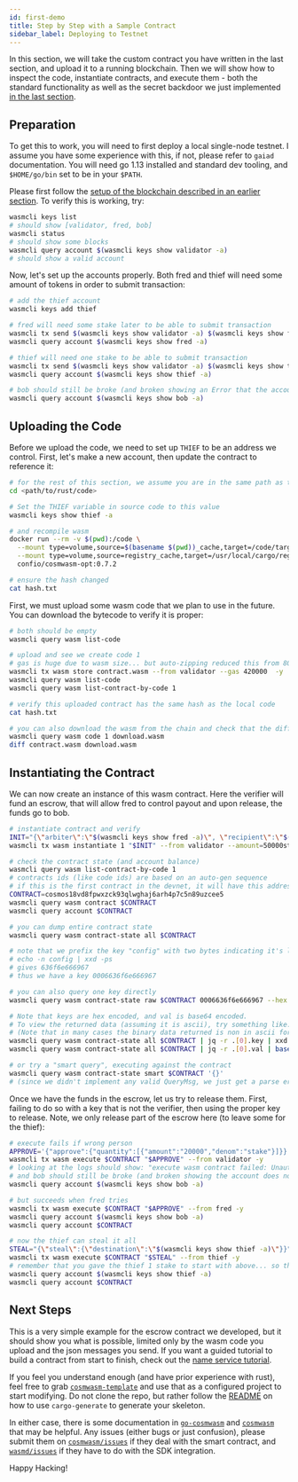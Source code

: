```yaml
---
id: first-demo
title: Step by Step with a Sample Contract
sidebar_label: Deploying to Testnet
---
```


In this section, we will take the custom contract you have written in the last section, and upload it to a running blockchain. Then we will show how to inspect the code, instantiate contracts, and execute them - both the standard functionality as well as the secret backdoor we just implemented [in the last section](./editing-escrow-contract).

## Preparation

To get this to work, you will need to first deploy a local single-node testnet. I assume you have some experience with this, if not, please refer to `gaiad` documentation. You will need go 1.13 installed and standard dev tooling, and `$HOME/go/bin` set to be in your `$PATH`.

Please first follow the [setup of the blockchain described in an earlier section](./using-the-sdk). To verify this is working, try:

```bash
wasmcli keys list
# should show [validator, fred, bob]
wasmcli status
# should show some blocks
wasmcli query account $(wasmcli keys show validator -a)
# should show a valid account
```

Now, let's set up the accounts properly. Both fred and thief will need some amount of tokens in order to submit transaction:

```bash
# add the thief account
wasmcli keys add thief

# fred will need some stake later to be able to submit transaction
wasmcli tx send $(wasmcli keys show validator -a) $(wasmcli keys show fred -a) 98765stake -y
wasmcli query account $(wasmcli keys show fred -a)

# thief will need one stake to be able to submit transaction
wasmcli tx send $(wasmcli keys show validator -a) $(wasmcli keys show thief -a) 1stake -y
wasmcli query account $(wasmcli keys show thief -a)

# bob should still be broke (and broken showing an Error that the account does not exist)
wasmcli query account $(wasmcli keys show bob -a)
```

## Uploading the Code

Before we upload the code, we need to set up `THIEF` to be an address we control. First, let's make a new account, then update the contract to reference it:

```bash
# for the rest of this section, we assume you are in the same path as the rust contract (Cargo.toml)
cd <path/to/rust/code>

# Set the THIEF variable in source code to this value
wasmcli keys show thief -a

# and recompile wasm
docker run --rm -v $(pwd):/code \
  --mount type=volume,source=$(basename $(pwd))_cache,target=/code/target \
  --mount type=volume,source=registry_cache,target=/usr/local/cargo/registry \
  confio/cosmwasm-opt:0.7.2

# ensure the hash changed
cat hash.txt
```

First, we must upload some wasm code that we plan to use in the future. You can download the bytecode to verify it is proper:

```bash
# both should be empty
wasmcli query wasm list-code

# upload and see we create code 1
# gas is huge due to wasm size... but auto-zipping reduced this from 800k to around 400k
wasmcli tx wasm store contract.wasm --from validator --gas 420000  -y
wasmcli query wasm list-code
wasmcli query wasm list-contract-by-code 1

# verify this uploaded contract has the same hash as the local code
cat hash.txt

# you can also download the wasm from the chain and check that the diff between them is empty
wasmcli query wasm code 1 download.wasm
diff contract.wasm download.wasm
```

## Instantiating the Contract

We can now create an instance of this wasm contract. Here the verifier will fund an escrow, that will allow fred to control payout and upon release, the funds go to bob.

```bash
# instantiate contract and verify
INIT="{\"arbiter\":\"$(wasmcli keys show fred -a)\", \"recipient\":\"$(wasmcli keys show bob -a)\", \"end_time\":0, \"end_height\":0}"
wasmcli tx wasm instantiate 1 "$INIT" --from validator --amount=50000stake  --label "escrow 1" -y

# check the contract state (and account balance)
wasmcli query wasm list-contract-by-code 1
# contracts ids (like code ids) are based on an auto-gen sequence
# if this is the first contract in the devnet, it will have this address (otherwise, use the result from list-contract-by-code)
CONTRACT=cosmos18vd8fpwxzck93qlwghaj6arh4p7c5n89uzcee5
wasmcli query wasm contract $CONTRACT
wasmcli query account $CONTRACT

# you can dump entire contract state
wasmcli query wasm contract-state all $CONTRACT

# note that we prefix the key "config" with two bytes indicating it's length
# echo -n config | xxd -ps
# gives 636f6e666967
# thus we have a key 0006636f6e666967

# you can also query one key directly
wasmcli query wasm contract-state raw $CONTRACT 0006636f6e666967 --hex

# Note that keys are hex encoded, and val is base64 encoded.
# To view the returned data (assuming it is ascii), try something like:
# (Note that in many cases the binary data returned is non in ascii format, thus the encoding)
wasmcli query wasm contract-state all $CONTRACT | jq -r .[0].key | xxd -r -ps
wasmcli query wasm contract-state all $CONTRACT | jq -r .[0].val | base64 -d

# or try a "smart query", executing against the contract
wasmcli query wasm contract-state smart $CONTRACT '{}'
# (since we didn't implement any valid QueryMsg, we just get a parse error back)
```

Once we have the funds in the escrow, let us try to release them. First, failing to do so with a key that is not the verifier, then using the proper key to release. Note, we only release part of the escrow here (to leave some for the thief):

```bash
# execute fails if wrong person
APPROVE='{"approve":{"quantity":[{"amount":"20000","denom":"stake"}]}}'
wasmcli tx wasm execute $CONTRACT "$APPROVE" --from validator -y
# looking at the logs should show: "execute wasm contract failed: Unauthorized"
# and bob should still be broke (and broken showing the account does not exist Error)
wasmcli query account $(wasmcli keys show bob -a)

# but succeeds when fred tries
wasmcli tx wasm execute $CONTRACT "$APPROVE" --from fred -y
wasmcli query account $(wasmcli keys show bob -a)
wasmcli query account $CONTRACT

# now the thief can steal it all
STEAL="{\"steal\":{\"destination\":\"$(wasmcli keys show thief -a)\"}}"
wasmcli tx wasm execute $CONTRACT "$STEAL" --from thief -y
# remember that you gave the thief 1 stake to start with above... so this should be 30001
wasmcli query account $(wasmcli keys show thief -a)
wasmcli query account $CONTRACT
```

## Next Steps

This is a very simple example for the escrow contract we developed, but it should show you what is possible, limited only by the wasm code you upload and the json messages you send. If you want a guided tutorial to build a contract from start to finish, check out the [name service tutorial](../name-service/intro).

If you feel you understand enough (and have prior experience with rust), feel free to grab [`cosmwasm-template`](https://github.com/CosmWasm/cosmwasm-template) and use that as a configured project to start modifying. Do not clone the repo, but rather follow the [README](https://github.com/CosmWasm/cosmwasm-template/blob/master/README.md) on how to use `cargo-generate` to generate your skeleton.

In either case, there is some documentation in [`go-cosmwasm`](https://github.com/CosmWasm/go-cosmwasm/blob/master/spec/Index.md) and [`cosmwasm`](https://github.com/CosmWasm/cosmwasm/blob/master/README.md) that may be helpful. Any issues (either bugs or just confusion), please submit them on [`cosmwasm/issues`](https://github.com/CosmWasm/cosmwasm/issues) if they deal with the smart contract, and [`wasmd/issues`](https://github.com/CosmWasm/wasmd/issues) if they have to do with the SDK integration.

Happy Hacking!
